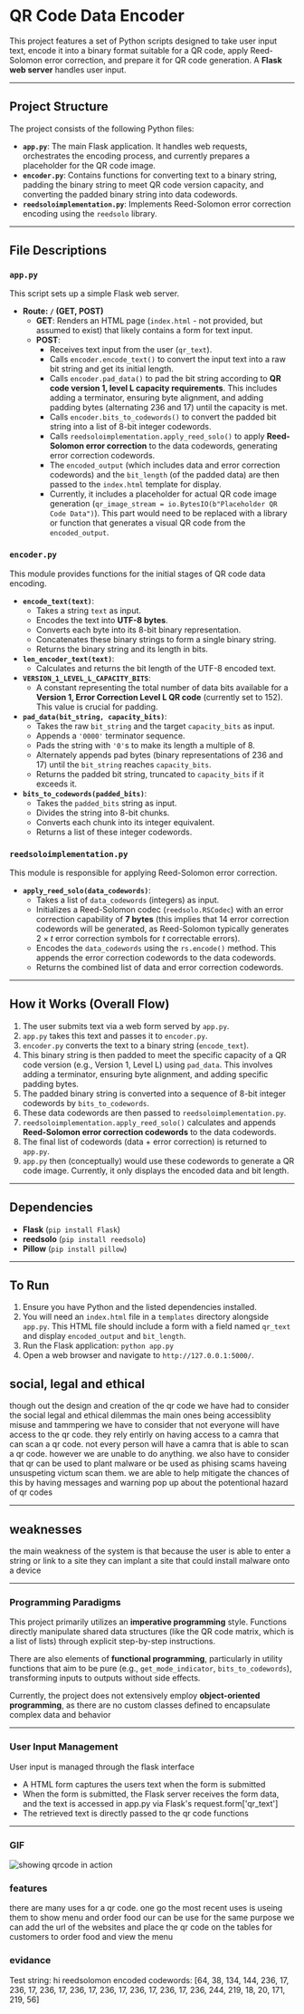 # QR Code Data Encoder

This project features a set of Python scripts designed to take user input text, encode it into a binary format suitable for a QR code, apply Reed-Solomon error correction, and prepare it for QR code generation. A **Flask web server** handles user input.

---

## Project Structure

The project consists of the following Python files:

* **`app.py`**: The main Flask application. It handles web requests, orchestrates the encoding process, and currently prepares a placeholder for the QR code image.
* **`encoder.py`**: Contains functions for converting text to a binary string, padding the binary string to meet QR code version capacity, and converting the padded binary string into data codewords.
* **`reedsoloimplementation.py`**: Implements Reed-Solomon error correction encoding using the `reedsolo` library.

---

## File Descriptions

### `app.py`

This script sets up a simple Flask web server.

* **Route: `/` (GET, POST)**
    * **GET**: Renders an HTML page (`index.html` - not provided, but assumed to exist) that likely contains a form for text input.
    * **POST**:
        * Receives text input from the user (`qr_text`).
        * Calls `encoder.encode_text()` to convert the input text into a raw bit string and get its initial length.
        * Calls `encoder.pad_data()` to pad the bit string according to **QR code version 1, level L capacity requirements**. This includes adding a terminator, ensuring byte alignment, and adding padding bytes (alternating 236 and 17) until the capacity is met.
        * Calls `encoder.bits_to_codewords()` to convert the padded bit string into a list of 8-bit integer codewords.
        * Calls `reedsoloimplementation.apply_reed_solo()` to apply **Reed-Solomon error correction** to the data codewords, generating error correction codewords.
        * The `encoded_output` (which includes data and error correction codewords) and the `bit_length` (of the padded data) are then passed to the `index.html` template for display.
        * Currently, it includes a placeholder for actual QR code image generation (`qr_image_stream = io.BytesIO(b"Placeholder QR Code Data")`). This part would need to be replaced with a library or function that generates a visual QR code from the `encoded_output`.

### `encoder.py`

This module provides functions for the initial stages of QR code data encoding.

* **`encode_text(text)`**:
    * Takes a string `text` as input.
    * Encodes the text into **UTF-8 bytes**.
    * Converts each byte into its 8-bit binary representation.
    * Concatenates these binary strings to form a single binary string.
    * Returns the binary string and its length in bits.
* **`len_encoder_text(text)`**:
    * Calculates and returns the bit length of the UTF-8 encoded text.
* **`VERSION_1_LEVEL_L_CAPACITY_BITS`**:
    * A constant representing the total number of data bits available for a **Version 1, Error Correction Level L QR code** (currently set to 152). This value is crucial for padding.
* **`pad_data(bit_string, capacity_bits)`**:
    * Takes the raw `bit_string` and the target `capacity_bits` as input.
    * Appends a `'0000'` terminator sequence.
    * Pads the string with `'0'`s to make its length a multiple of 8.
    * Alternately appends pad bytes (binary representations of 236 and 17) until the `bit_string` reaches `capacity_bits`.
    * Returns the padded bit string, truncated to `capacity_bits` if it exceeds it.
* **`bits_to_codewords(padded_bits)`**:
    * Takes the `padded_bits` string as input.
    * Divides the string into 8-bit chunks.
    * Converts each chunk into its integer equivalent.
    * Returns a list of these integer codewords.

### `reedsoloimplementation.py`

This module is responsible for applying Reed-Solomon error correction.

* **`apply_reed_solo(data_codewords)`**:
    * Takes a list of `data_codewords` (integers) as input.
    * Initializes a Reed-Solomon codec (`reedsolo.RSCodec`) with an error correction capability of **7 bytes** (this implies that 14 error correction codewords will be generated, as Reed-Solomon typically generates $2 \times t$ error correction symbols for $t$ correctable errors).
    * Encodes the `data_codewords` using the `rs.encode()` method. This appends the error correction codewords to the data codewords.
    * Returns the combined list of data and error correction codewords.

---

## How it Works (Overall Flow)

1.  The user submits text via a web form served by `app.py`.
2.  `app.py` takes this text and passes it to `encoder.py`.
3.  `encoder.py` converts the text to a binary string (`encode_text`).
4.  This binary string is then padded to meet the specific capacity of a QR code version (e.g., Version 1, Level L) using `pad_data`. This involves adding a terminator, ensuring byte alignment, and adding specific padding bytes.
5.  The padded binary string is converted into a sequence of 8-bit integer codewords by `bits_to_codewords`.
6.  These data codewords are then passed to `reedsoloimplementation.py`.
7.  `reedsoloimplementation.apply_reed_solo()` calculates and appends **Reed-Solomon error correction codewords** to the data codewords.
8.  The final list of codewords (data + error correction) is returned to `app.py`.
9.  `app.py` then (conceptually) would use these codewords to generate a QR code image. Currently, it only displays the encoded data and bit length.

---

## Dependencies

* **Flask** (`pip install Flask`)
* **reedsolo** (`pip install reedsolo`)
* **Pillow** (`pip install pillow`)

---

## To Run

1.  Ensure you have Python and the listed dependencies installed.
2.  You will need an `index.html` file in a `templates` directory alongside `app.py`. This HTML file should include a form with a field named `qr_text` and display `encoded_output` and `bit_length`.
3.  Run the Flask application: `python app.py`
4.  Open a web browser and navigate to `http://127.0.0.1:5000/`.


## social, legal and ethical 
though out the design and creation of the qr code we have had to consider the social legal and ethical dilemmas
the main ones being accessiblity misuse and tammpering
we have to consider that not everyone will have access to the qr code. they rely entirly on having access to a camra that can scan a qr code.
not every person will have a camra that is able to scan a qr code. however we are unable to do anything.
we also have to consider that qr can be used to plant malware or be used as phising scams haveing unsuspeting victum scan them.
we are able to help mitigate the chances of this by having messages and warning pop up about the potentional hazard of qr codes

--- 
## weaknesses
the main weakness of the system is that because the user is able to enter a string or link to a site they can implant a site that could install malware onto a device

---

### Programming Paradigms

This project primarily utilizes an **imperative programming** style. Functions directly manipulate shared data structures (like the QR code matrix, which is a list of lists) through explicit step-by-step instructions.

There are also elements of **functional programming**, particularly in utility functions that aim to be pure (e.g., `get_mode_indicator`, `bits_to_codewords`), transforming inputs to outputs without side effects.

Currently, the project does not extensively employ **object-oriented programming**, as there are no custom classes defined to encapsulate complex data and behavior

---

### User Input Management

User input is managed through the flask interface
* A HTML form captures the users text when the form is submitted
* When the form is submitted, the Flask server receives the form data, and the text is accessed in app.py via Flask's request.form['qr_text']
* The retrieved text is directly passed to the qr code functions 

---

### GIF

![showing qrcode in action](qr_gif.gif)


### features
there are many uses for a qr code. one go the most recent uses is useing them to show menu and order food
our can be use for the same purpose we can add the url of the websites and place the qr code on the tables for customers to order food and view the menu

### evidance

Test string: hi 
reedsolomon encoded codewords: [64, 38, 134, 144, 236, 17, 236, 17, 236, 17, 236, 17, 236, 17, 236, 17, 236, 17, 236, 244, 219, 18, 20, 171, 219, 56]

